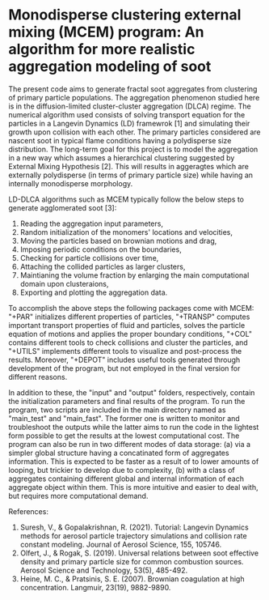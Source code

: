 # Monodisperse clustering external mixing (MCEM) program: An algorithm for more realistic aggregation modeling of soot

The present code aims to generate fractal soot aggregates from clustering of primary particle populations. The aggregation phenomenon studied here is in the diffusion-limited cluster-cluster aggregation (DLCA) regime. The numerical algorithm used consists of solving transport equation for the particles in a Langevin Dynamics (LD) framewrok [1] and simulating their growth upon collision with each other. The primary particles considered are nascent soot in typical flame conditions having a polydisperse size distribution. The long-term goal for this project is to model the aggregation in a new way which assumes a hierarchical clustering suggested by External Mixing Hypothesis [2]. This will results in aggeragtes which are externally polydisperse (in terms of primary particle size) while having an internally monodisperse morphology.

LD-DLCA algorithms such as MCEM typically follow the below steps to generate agglomerated soot [3]:
1. Reading the aggregation input parameters,
2. Random initialization of the monomers' locations and velocities,
3. Moving the particles based on brownian motions and drag,
4. Imposing periodic conditions on the boundaries,
5. Checking for particle collisions over time,
6. Attaching the collided particles as larger clusters,
7. Maintianing the volume fraction by enlarging the main computational domain upon clusteraions,
8. Exporting and plotting the aggregation data.

To accomplish the above steps the following packages come with MCEM:
"+PAR" initializes different properties of particles,
"+TRANSP" computes important transport properties of fluid and particles, solves the particle equation of motions and applies the proper boundary conditions,
"+COL" contains different tools to check collisions and cluster the particles,
and "+UTILS" implements different tools to visualize and post-process the results.
Moreover, "+DEPOT" includes useful tools generated through development of the program, but not employed in the final version for different reasons.

In addition to these, the "input" and "output" folders, respectively, contain the initialization parameters and final results of the program. To run the program, two scripts are included in the main directory named as "main_test" and "main_fast". The former one is written to monitor and troubleshoot the outputs while the latter aims to run the code in the lightest form possible to get the results at the lowest computational cost. The program can also be run in two different modes of data storage:
(a) via a simpler global structure having a concatinated form of aggregates information. This is expected to be faster as a result of to lower amounts of looping, but trickier to develop due to complexity,
(b) with a class of aggregates containing different global and internal information of each aggregate object within them. This is more intuitive and easier to deal with, but requires more computational demand.

References:
1. Suresh, V., & Gopalakrishnan, R. (2021). Tutorial: Langevin Dynamics methods for aerosol particle trajectory simulations and collision rate constant modeling. Journal of Aerosol Science, 155, 105746.
2. Olfert, J., & Rogak, S. (2019). Universal relations between soot effective density and primary particle size for common combustion sources. Aerosol Science and Technology, 53(5), 485-492.
3. Heine, M. C., & Pratsinis, S. E. (2007). Brownian coagulation at high concentration. Langmuir, 23(19), 9882-9890.
